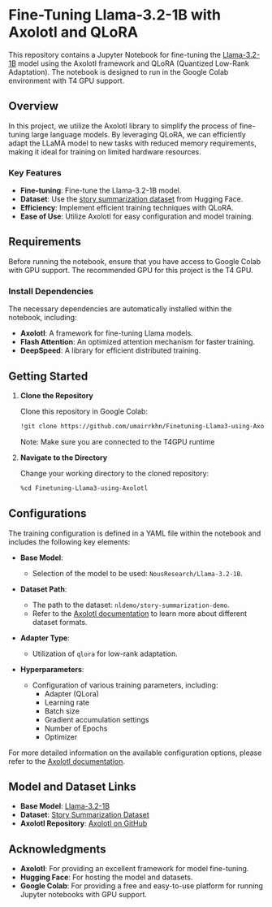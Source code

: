 # Fine-Tuning Llama-3.2-1B with Axolotl and QLoRA

This repository contains a Jupyter Notebook for fine-tuning the [Llama-3.2-1B](https://huggingface.co/NousResearch/Llama-3.2-1B) model using the Axolotl framework and QLoRA (Quantized Low-Rank Adaptation). The notebook is designed to run in the Google Colab environment with T4 GPU support.

## Overview

In this project, we utilize the Axolotl library to simplify the process of fine-tuning large language models. By leveraging QLoRA, we can efficiently adapt the LLaMA model to new tasks with reduced memory requirements, making it ideal for training on limited hardware resources.

### Key Features

- **Fine-tuning**: Fine-tune the Llama-3.2-1B model.
- **Dataset**: Use the [story summarization dataset](https://huggingface.co/datasets/nldemo/story-summarization-demo) from Hugging Face.
- **Efficiency**: Implement efficient training techniques with QLoRA.
- **Ease of Use**: Utilize Axolotl for easy configuration and model training.

## Requirements

Before running the notebook, ensure that you have access to Google Colab with GPU support. The recommended GPU for this project is the T4 GPU.

### Install Dependencies

The necessary dependencies are automatically installed within the notebook, including:

- **Axolotl**: A framework for fine-tuning Llama models.
- **Flash Attention**: An optimized attention mechanism for faster training.
- **DeepSpeed**: A library for efficient distributed training.

## Getting Started

1. **Clone the Repository**

   Clone this repository in Google Colab:

   ```bash
   !git clone https://github.com/umairrkhn/Finetuning-Llama3-using-Axolotl.git
   ```

   Note: Make sure you are connected to the T4GPU runtime

2. **Navigate to the Directory**

    Change your working directory to the cloned repository:
  
    ```bash
    %cd Finetuning-Llama3-using-Axolotl
    ```

## Configurations

The training configuration is defined in a YAML file within the notebook and includes the following key elements:

- **Base Model**: 
  - Selection of the model to be used: `NousResearch/Llama-3.2-1B`.
  
- **Dataset Path**: 
  - The path to the dataset: `nldemo/story-summarization-demo`. 
  - Refer to the [Axolotl documentation](https://axolotl-ai-cloud.github.io/axolotl/docs/dataset-formats/) to learn more about different dataset formats.
  
- **Adapter Type**: 
  - Utilization of `qlora` for low-rank adaptation.
  
- **Hyperparameters**: 
  - Configuration of various training parameters, including:
    - Adapter (QLora)
    - Learning rate
    - Batch size
    - Gradient accumulation settings
    - Number of Epochs
    - Optimizer

For more detailed information on the available configuration options, please refer to the [Axolotl documentation](https://axolotl-ai-cloud.github.io/axolotl/docs/config.html).

## Model and Dataset Links

- **Base Model**: [Llama-3.2-1B](https://huggingface.co/NousResearch/Llama-3.2-1B)
- **Dataset**: [Story Summarization Dataset](https://huggingface.co/datasets/nldemo/story-summarization-demo)
- **Axolotl Repository**: [Axolotl on GitHub](https://github.com/axolotl-ai-cloud/axolotl)

## Acknowledgments

- **Axolotl**: For providing an excellent framework for model fine-tuning.
- **Hugging Face**: For hosting the model and datasets.
- **Google Colab**: For providing a free and easy-to-use platform for running Jupyter notebooks with GPU support.
